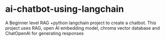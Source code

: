 # ai-chatbot-using-langchain
A Beginner level RAG +python langchain project to create a chatbot. This project uses RAG, open AI embedding model, chroma vector database and ChatOpenAI for generating responses
